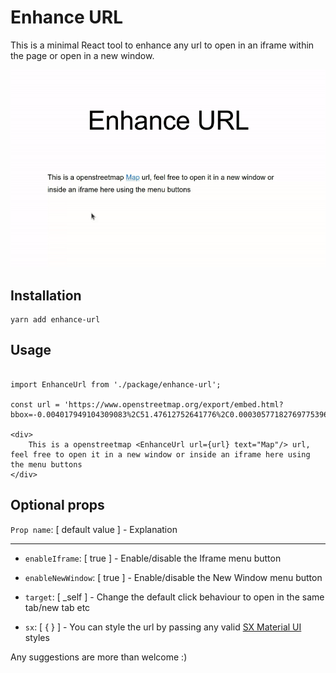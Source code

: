 # Enhance URL

This is a minimal React tool to enhance any url to open in an iframe within the page or open in a new window.

![Alt Text](demo.gif)

## Installation
```
yarn add enhance-url
```

## Usage

```tsx

import EnhanceUrl from './package/enhance-url';

const url = 'https://www.openstreetmap.org/export/embed.html?bbox=-0.004017949104309083%2C51.47612752641776%2C0.00030577182769775396%2C51.478569861898606&layer=mapnik';

<div>
    This is a openstreetmap <EnhanceUrl url={url} text="Map"/> url, feel free to open it in a new window or inside an iframe here using the menu buttons
</div>
```
## Optional props
`Prop name`: [ default value ] - Explanation
<hr>

- `enableIframe`:      [ true ] - Enable/disable the Iframe menu button

- `enableNewWindow`:   [ true ] - Enable/disable the New Window menu button

- `target`:            [ _self ] - Change the default click behaviour to open in the same tab/new tab etc

- `sx`:   [ { } ] - You can style the url by passing any valid [SX Material UI](https://mui.com/system/the-sx-prop/) styles

Any suggestions are more than welcome :)
